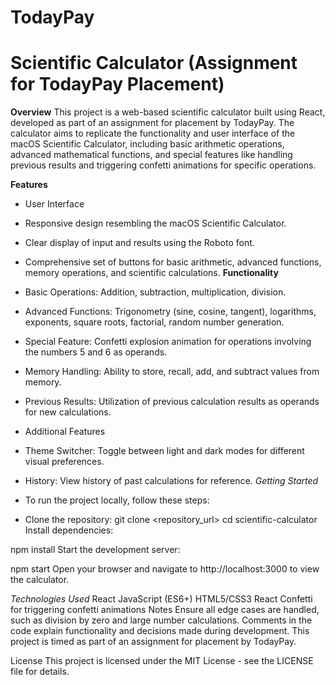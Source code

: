 # TodayPay
# Scientific Calculator (Assignment for TodayPay Placement)
**Overview**
This project is a web-based scientific calculator built using React, developed as part of an assignment for placement by TodayPay. The calculator aims to replicate the functionality and user interface of the macOS Scientific Calculator, including basic arithmetic operations, advanced mathematical functions, and special features like handling previous results and triggering confetti animations for specific operations.

**Features**
* User Interface
* Responsive design resembling the macOS Scientific Calculator.
* Clear display of input and results using the Roboto font.
* Comprehensive set of buttons for basic arithmetic, advanced functions, memory operations, and scientific calculations.
**Functionality**
* Basic Operations: Addition, subtraction, multiplication, division.
* Advanced Functions: Trigonometry (sine, cosine, tangent), logarithms, exponents, square roots, factorial, random number generation.
* Special Feature: Confetti explosion animation for operations involving the numbers 5 and 6 as operands.
* Memory Handling: Ability to store, recall, add, and subtract values from memory.
* Previous Results: Utilization of previous calculation results as operands for new calculations.
* Additional Features
* Theme Switcher: Toggle between light and dark modes for different visual preferences.
* History: View history of past calculations for reference.
*Getting Started*
* To run the project locally, follow these steps:

* Clone the repository:
git clone <repository_url>
cd scientific-calculator
Install dependencies:

npm install
Start the development server:

npm start
Open your browser and navigate to http://localhost:3000 to view the calculator.

*Technologies Used*
React
JavaScript (ES6+)
HTML5/CSS3
React Confetti for triggering confetti animations
Notes
Ensure all edge cases are handled, such as division by zero and large number calculations.
Comments in the code explain functionality and decisions made during development.
This project is timed as part of an assignment for placement by TodayPay.

License
This project is licensed under the MIT License - see the LICENSE file for details.
